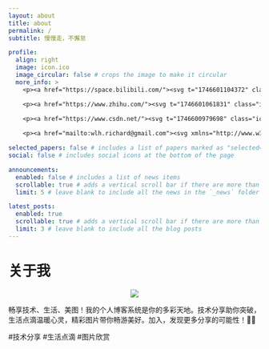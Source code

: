 ```yaml
---
layout: about
title: about
permalink: /
subtitle: 慢慢走，不懈怠

profile:
  align: right
  image: icon.ico
  image_circular: false # crops the image to make it circular
  more_info: >
    <p><a href="https://space.bilibili.com/"><svg t="1746601104372" class="icon" viewBox="0 0 1129 1024" version="1.1" xmlns="http://www.w3.org/2000/svg" p-id="7363" width="1.5em" height="1.5em"><path d="M234.909 9.656a80.468 80.468 0 0 1 68.398 0 167.374 167.374 0 0 1 41.843 30.578l160.937 140.82h115.07l160.936-140.82a168.983 168.983 0 0 1 41.843-30.578A80.468 80.468 0 0 1 930.96 76.445a80.468 80.468 0 0 1-17.703 53.914 449.818 449.818 0 0 1-35.406 32.187 232.553 232.553 0 0 1-22.531 18.508h100.585a170.593 170.593 0 0 1 118.289 53.109 171.397 171.397 0 0 1 53.914 118.288v462.693a325.897 325.897 0 0 1-4.024 70.007 178.64 178.64 0 0 1-80.468 112.656 173.007 173.007 0 0 1-92.539 25.75h-738.7a341.186 341.186 0 0 1-72.421-4.024A177.835 177.835 0 0 1 28.91 939.065a172.202 172.202 0 0 1-27.36-92.539V388.662a360.498 360.498 0 0 1 0-66.789A177.03 177.03 0 0 1 162.487 178.64h105.414c-16.899-12.07-31.383-26.555-46.672-39.43a80.468 80.468 0 0 1-25.75-65.984 80.468 80.468 0 0 1 39.43-63.57M216.4 321.873a80.468 80.468 0 0 0-63.57 57.937 108.632 108.632 0 0 0 0 30.578v380.615a80.468 80.468 0 0 0 55.523 80.469 106.218 106.218 0 0 0 34.601 5.632h654.208a80.468 80.468 0 0 0 76.444-47.476 112.656 112.656 0 0 0 8.047-53.109v-354.06a135.187 135.187 0 0 0 0-38.625 80.468 80.468 0 0 0-52.304-54.719 129.554 129.554 0 0 0-49.89-7.242H254.22a268.764 268.764 0 0 0-37.82 0z m0 0" fill="#20B0E3" p-id="7364"></path><path d="M348.369 447.404a80.468 80.468 0 0 1 55.523 18.507 80.468 80.468 0 0 1 28.164 59.547v80.468a80.468 80.468 0 0 1-16.094 51.5 80.468 80.468 0 0 1-131.968-9.656 104.609 104.609 0 0 1-10.46-54.719v-80.468a80.468 80.468 0 0 1 70.007-67.593z m416.02 0a80.468 80.468 0 0 1 86.102 75.64v80.468a94.148 94.148 0 0 1-12.07 53.11 80.468 80.468 0 0 1-132.773 0 95.757 95.757 0 0 1-12.875-57.133V519.02a80.468 80.468 0 0 1 70.007-70.812z m0 0" fill="#20B0E3" p-id="7365"></path></svg></a></p>

    <p><a href="https://www.zhihu.com/"><svg t="1746601061831" class="icon" viewBox="0 0 1024 1024" version="1.1" xmlns="http://www.w3.org/2000/svg" p-id="6360" width="1.5em" height="1.5em"><path d="M656.90624 724.29056l47.42144-33.72544h52.68992V344.89856h-143.31904v346.7264h35.82976z" fill="#0066FF" p-id="6361"></path><path d="M849.92 51.2H174.08c-67.8656 0-122.88 55.0144-122.88 122.88v675.84c0 67.8656 55.0144 122.88 122.88 122.88h675.84c67.8656 0 122.88-55.0144 122.88-122.88V174.08c0-67.8656-55.0144-122.88-122.88-122.88zM495.66208 803.34848l-101.1712-157.05088 44.26752-31.616 67.45088 98.00704c-0.00512 0 23.17824 37.99552-10.5472 90.65984z m38.99392-276.10112v25.2928H408.19712C357.61152 876.06784 204.8 807.04512 204.8 807.04512c140.16512-109.86496 142.7968-254.50496 142.7968-254.50496H208.49152c0-57.9584 52.16256-56.91392 52.16256-56.91392h93.79328v-151.7568h-50.5856C284.89728 429.2352 204.8 425.02144 204.8 425.02144s32.67072-50.5856 54.79936-137.00096c22.12864-86.42048 89.5744-76.928 89.5744-76.928-20.0192 35.82976-29.50656 76.928-29.50656 76.928H485.12c40.04864 0 37.9392 25.2928 37.9392 25.2928v29.51168H411.35616v152.8064H503.04c33.72544 0 31.616 31.616 31.616 31.616zM819.2 747.49952h-102.22592l-88.51968 55.84896-8.42752-55.84896h-64.29184V288.01536H819.2v459.48416z" fill="#0066FF" p-id="6362"></path></svg></i></a></p>

    <p><a href="https://www.csdn.net/"><svg t="1746600979698" class="icon" viewBox="0 0 1024 1024" version="1.1" xmlns="http://www.w3.org/2000/svg" p-id="4963" width="1.5em" height="1.5em"><path d="M512 0c282.784 0 512 229.216 512 512s-229.216 512-512 512S0 794.784 0 512 229.216 0 512 0z m189.952 752l11.2-108.224c-31.904 9.536-100.928 16.128-147.712 16.128-134.464 0-205.728-47.296-195.328-146.304 11.584-110.688 113.152-145.696 232.64-145.696 54.784 0 122.432 8.8 151.296 18.336L768 272.704C724.544 262.24 678.272 256 599.584 256c-203.2 0-388.704 94.88-406.4 263.488C178.336 660.96 303.584 768 535.616 768c80.672 0 138.464-6.432 166.336-16z" fill="#CE000D" p-id="4964"></path></svg></a></p>
    
    <p><a href="mailto:wlh.richard@gmail.com"><svg xmlns="http://www.w3.org/2000/svg" width="1.5em" height="1.5em" viewBox="0 0 24 24"><path fill="currentColor" d="M20 4H4c-1.1 0-1.99.9-1.99 2L2 18c0 1.1.9 2 2 2h16c1.1 0 2-.9 2-2V6c0-1.1-.9-2-2-2m0 4l-8 5l-8-5V6l8 5l8-5z"/></svg></a></p>

selected_papers: false # includes a list of papers marked as "selected={true}"
social: false # includes social icons at the bottom of the page

announcements:
  enabled: false # includes a list of news items
  scrollable: true # adds a vertical scroll bar if there are more than 3 news items
  limit: 5 # leave blank to include all the news in the `_news` folder

latest_posts:
  enabled: true
  scrollable: true # adds a vertical scroll bar if there are more than 3 new posts items
  limit: 3 # leave blank to include all the blog posts
---
```



# 关于我

<div align=center>
  <img  src="https://readme-typing-svg.demolab.com?font=Fira+Code&weight=600&size=24&pause=1000&color=59c798&center=true&vCenter=true&random=false&width=280&lines=Welcome+to+my+blog">
</div>

畅享技术、生活、美图！我的个人博客系统是你的多彩天地。技术分享助你突破，生活点滴温暖心灵，精彩图片带你畅游美好。加入，发现更多分享的可能性！🚀📸 

#技术分享 #生活点滴 #图片欣赏


<!-- Write your biography here. Tell the world about yourself. Link to your favorite [subreddit](http://reddit.com). You can put a picture in, too. The code is already in, just name your picture `prof_pic.jpg` and put it in the `img/` folder.

Put your address / P.O. box / other info right below your picture. You can also disable any of these elements by editing `profile` property of the YAML header of your `_pages/about.md`. Edit `_bibliography/papers.bib` and Jekyll will render your [publications page](/al-folio/publications/) automatically.

Link to your social media connections, too. This theme is set up to use [Font Awesome icons](https://fontawesome.com/) and [Academicons](https://jpswalsh.github.io/academicons/), like the ones below. Add your Facebook, Twitter, LinkedIn, Google Scholar, or just disable all of them. -->
